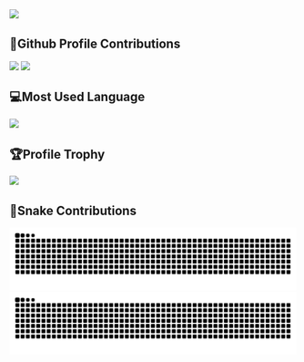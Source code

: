 <span>
  <img src="https://komarev.com/ghpvc/?username=voxten&style=flat-square&color=grey" width="250px">
</span>

## 💎Github Profile Contributions
<span>
  <img src="https://github-readme-stats.vercel.app/api?username=voxten&theme=onedark&show_icons=true&count_private=true&hide_title=true&rank_icon=github&hide_border=true" height="150px">
</span>

<span>
  <img src="https://github-readme-streak-stats.herokuapp.com/?user=voxten&theme=onedark&hide_border=true" height="150px">
</span>

## 💻Most Used Language
<span align="center">
  <img src="https://github-readme-stats.vercel.app/api/top-langs/?username=voxten&theme=onedark&hide_border=true" width="425px">
</span>

## 🏆Profile Trophy
<span>
  <img src="https://github-profile-trophy.vercel.app/?username=voxten&theme=onedark&no-frame=true&row=1">
</span>

## 🐍Snake Contributions
![github contribution grid snake animation](https://raw.githubusercontent.com/voxten/voxten/output/github-contribution-grid-snake-dark.svg#gh-dark-mode-only)
![github contribution grid snake animation](https://raw.githubusercontent.com/voxten/voxten/output/github-contribution-grid-snake.svg#gh-light-mode-only)
